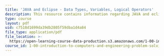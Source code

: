 ```yaml
---
title: 'JAVA and Eclipse - Data Types, Variables, Logical Operators'
description: This resource contains information regarding JAVA and eclipse.
type: course
layout: pdf
uid: c7518d1699da39db2805f59dba1d4a84
file_type: application/pdf
file_location: >-
  https://open-learning-course-data-production.s3.amazonaws.com/1-00-introduction-to-computers-and-engineering-problem-solving-spring-2012/c7518d1699da39db2805f59dba1d4a84_MIT1_00S12_REC_1.pdf
course_id: 1-00-introduction-to-computers-and-engineering-problem-solving-spring-2012
---
```

